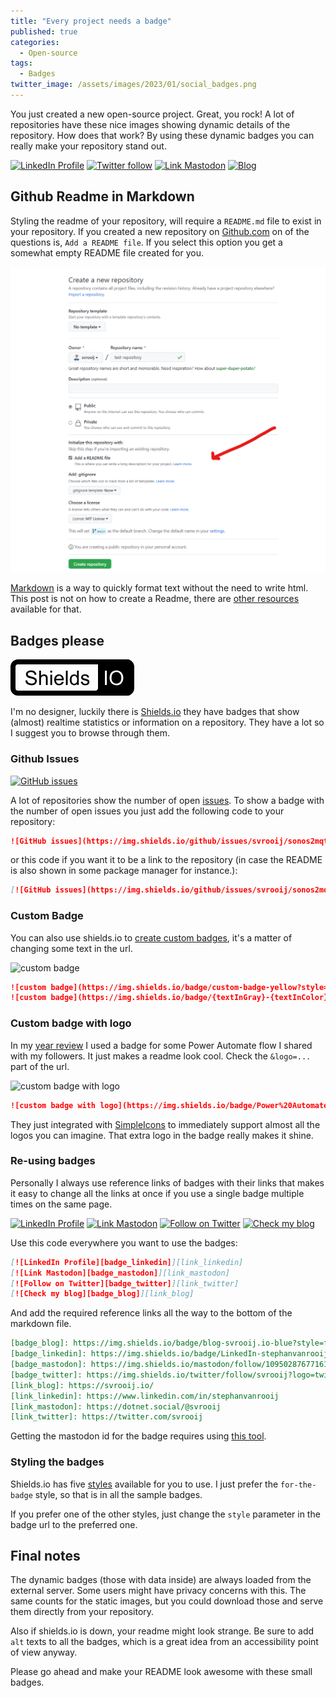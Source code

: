 ```yaml
---
title: "Every project needs a badge"
published: true
categories:
  - Open-source
tags:
  - Badges
twitter_image: /assets/images/2023/01/social_badges.png
---
```


You just created a new open-source project. Great, you rock! A lot of repositories have these nice images showing dynamic details of the repository. How does that work? By using these dynamic badges you can really make your repository stand out.

[![LinkedIn Profile][badge_linkedin]][link_linkedin]
[![Twitter follow][badge_twitter]][link_twitter]
[![Link Mastodon][badge_mastodon]][link_mastodon]
[![Blog][badge_blog]][link_blog]

<!--more-->

## Github Readme in Markdown

Styling the readme of your repository, will require a `README.md` file to exist in your repository. If you created a new repository on [Github.com](https://github.com) on of the questions is, `Add a README file`. If you select this option you get a somewhat empty README file created for you.

![Create github repository](/assets/images/2023/01/create-repository.png)

[Markdown](https://docs.github.com/en/get-started/writing-on-github/getting-started-with-writing-and-formatting-on-github/basic-writing-and-formatting-syntax) is a way to quickly format text without the need to write html. This post is not on how to create a Readme, there are [other resources](https://github.com/matiassingers/awesome-readme) available for that.

## Badges please

<a href="https://shields.io" target="blank"><svg xmlns="http://www.w3.org/2000/svg" width="198" height="58"><rect rx="8" x="140" width="55" height="58"></rect><g stroke="#000" stroke-width="8"><path d="M135.5 54a8 8 0 0 0 8.5 -8.5"></path><rect x="4" y="4" rx="8" width="190" height="50" fill="none"></rect></g><path d="m23.906 33.641c.953-.083 1.906-.167 2.859-.25.108 2.099 1.511 4.139 3.578 4.722 2.438.895 5.357.799 7.559-.658 1.49-1.129 1.861-3.674.324-4.925-1.557-1.322-3.685-1.504-5.576-2.057-2.343-.565-4.912-1.133-6.611-2.979-1.805-2.088-1.627-5.485.292-7.443 2.041-2.113 5.222-2.55 8.02-2.274 2.46.244 5.058 1.343 6.252 3.635.426.908 1.095 2.241.656 3.108-.888.173-1.81.148-2.715.245-.077-2.084-1.727-4.073-3.863-4.234-1.902-.317-4.02-.252-5.691.802-1.398.989-1.849 3.363-.381 4.494 1.281 1.01 2.962 1.199 4.482 1.642 2.66.627 5.602 1.118 7.596 3.158 2 2.188 1.893 5.84-.088 8.01-2.01 2.32-5.304 2.972-8.237 2.713-2.585-.147-5.319-1.024-6.916-3.184-.987-1.288-1.517-2.905-1.542-4.523"></path><path d="m45.953 41c0-7.635 0-15.271 0-22.906.938 0 1.875 0 2.813 0 0 2.74 0 5.479 0 8.219 1.391-1.721 3.69-2.523 5.86-2.236 1.975.154 4.03 1.371 4.513 3.402.504 1.973.278 4.02.33 6.04 0 2.495 0 4.989 0 7.484-.938 0-1.875 0-2.813 0-.009-3.675.018-7.351-.014-11.03-.026-1.342-.627-2.835-2-3.282-2.187-.802-5.077.393-5.609 2.773-.417 1.764-.216 3.586-.264 5.381 0 2.051 0 4.102 0 6.153-.938 0-1.875 0-2.813 0"></path><path d="m63.781 21.328v-3.234h2.813v3.234zm0 19.672v-16.594h2.813v16.594z"></path><path d="m82.25 35.656c.969.12 1.938.24 2.906.359-.702 3.464-4.348 5.767-7.781 5.386-3.235-.066-6.43-2.328-7.06-5.598-.843-3.307-.404-7.285 2.101-9.784 3.082-3 8.699-2.618 11.235.892 1.374 1.85 1.676 4.267 1.578 6.51-4.125 0-8.25 0-12.375 0-.142 2.889 2.267 6 5.346 5.658 1.881-.162 3.613-1.566 4.045-3.423m-9.234-4.547c3.089 0 6.177 0 9.266 0 .129-2.774-2.616-5.422-5.419-4.713-2.174.427-3.912 2.474-3.846 4.713"></path><path d="m88.64 41v-22.906h2.813v22.906z"></path><path d="m106.59 41c0-.698 0-1.396 0-2.094-1.412 2.442-4.776 3.067-7.233 1.949-2.378-1.02-3.971-3.403-4.345-5.924-.507-2.761-.123-5.768 1.389-8.167 1.863-2.705 5.968-3.642 8.711-1.741.422.228 1.028 1.144 1.294 1.018-.006-2.649-.0001-5.298-.003-7.948.932 0 1.865 0 2.797 0 0 7.635 0 15.271 0 22.906-.87 0-1.74 0-2.61 0m-8.89-8.281c-.075 2.246.637 4.861 2.79 5.952 2 1.023 4.682-.047 5.488-2.134.897-1.996.746-4.278.388-6.382-.425-1.95-2.046-3.804-4.158-3.805-1.903-.065-3.633 1.363-4.099 3.181-.327 1.028-.394 2.116-.408 3.188"></path><path d="m112.52 36.05c.927-.146 1.854-.292 2.781-.438.126 1.69 1.513 3.244 3.239 3.365 1.398.212 3.01.12 4.12-.851.807-.749 1.1-2.243.159-3.01-.908-.723-2.115-.812-3.182-1.172-1.797-.485-3.713-.848-5.243-1.97-1.83-1.551-1.868-4.679-.099-6.293 1.577-1.507 3.918-1.784 6-1.594 1.685.176 3.54.749 4.535 2.217.464.715.708 1.549.844 2.384-.917.125-1.833.25-2.75.375-.121-1.569-1.653-2.762-3.19-2.695-1.246-.082-2.702.012-3.608.982-.624.724-.543 1.971.314 2.481.998.706 2.269.757 3.389 1.173 1.754.512 3.647.848 5.141 1.965 1.686 1.476 1.728 4.244.396 5.966-1.298 1.788-3.597 2.417-5.709 2.448-1.466-.007-2.984-.214-4.299-.893-1.599-.909-2.585-2.655-2.84-4.444"></path><g fill="#fff"><path d="m151.11 41v-22.906h3.03v22.906z"></path><path d="m158.55 29.844c-.277-4.765 2.335-9.977 7.05-11.551 4.902-1.757 11.226.197 13.477 5.098 2.266 4.706 1.89 10.92-1.767 14.833-4.554 4.948-13.81 3.976-17.08-1.954-1.111-1.946-1.679-4.188-1.68-6.426m3.125.047c-.377 4.273 2.892 8.844 7.375 8.951 3.791.221 7.557-2.653 7.997-6.497.794-3.731.139-8.292-3.107-10.696-3.788-2.814-10.05-1.104-11.591 3.444-.54 1.539-.642 3.181-.675 4.798"></path></g></svg>
</a>

I'm no designer, luckily there is [Shields.io](https://shields.io) they have badges that show (almost) realtime statistics or information on a repository. They have a lot so I suggest you to browse through them.

### Github Issues

[![GitHub issues](https://img.shields.io/github/issues/svrooij/sonos2mqtt?style=for-the-badge)](https://github.com//svrooij/sonos2mqtt)

A lot of repositories show the number of open [issues](https://shields.io/category/issue-tracking). To show a badge with the number of open issues you just add the following code to your repository:

```md
![GitHub issues](https://img.shields.io/github/issues/svrooij/sonos2mqtt?style=for-the-badge)
```

or this code if you want it to be a link to the repository (in case the README is also shown in some package manager for instance.):

```md
[![GitHub issues](https://img.shields.io/github/issues/svrooij/sonos2mqtt?style=for-the-badge)](https://github.com//svrooij/sonos2mqtt)
```

### Custom Badge

You can also use shields.io to [create custom badges](https://shields.io/#your-badge), it's a matter of changing some text in the url.

![custom badge](https://img.shields.io/badge/custom-badge-yellow?style=for-the-badge)

```md
![custom badge](https://img.shields.io/badge/custom-badge-yellow?style=for-the-badge)
![custom badge](https://img.shields.io/badge/{textInGray}-{textInColor}-{color}?style=for-the-badge)
```

### Custom badge with logo

In my [year review](https://svrooij.io/2023/01/02/this-was-2022/#event-concierge) I used a badge for some Power Automate flow I shared with my followers. It just makes a readme look cool. Check the `&logo=...` part of the url.

![custom badge with logo](https://img.shields.io/badge/Power%20Automate-event--concierge-orange?style=for-the-badge&logo=powerautomate)

```md
![custom badge with logo](https://img.shields.io/badge/Power%20Automate-event--concierge-orange?style=for-the-badge&logo=powerautomate)
```

They just integrated with [SimpleIcons](https://simpleicons.org/) to immediately support almost all the logos you can imagine. That extra logo in the badge really makes it shine.

### Re-using badges

Personally I always use reference links of badges with their links that makes it easy to change all the links at once if you use a single badge multiple times on the same page.

[![LinkedIn Profile][badge_linkedin]][link_linkedin]
[![Link Mastodon][badge_mastodon]][link_mastodon]
[![Follow on Twitter][badge_twitter]][link_twitter]
[![Check my blog][badge_blog]][link_blog]

Use this code everywhere you want to use the badges:

```md
[![LinkedIn Profile][badge_linkedin]][link_linkedin]
[![Link Mastodon][badge_mastodon]][link_mastodon]
[![Follow on Twitter][badge_twitter]][link_twitter]
[![Check my blog][badge_blog]][link_blog]
```

And add the required reference links all the way to the bottom of the markdown file.

```md
[badge_blog]: https://img.shields.io/badge/blog-svrooij.io-blue?style=for-the-badge
[badge_linkedin]: https://img.shields.io/badge/LinkedIn-stephanvanrooij-blue?style=for-the-badge&logo=linkedin
[badge_mastodon]: https://img.shields.io/mastodon/follow/109502876771613420?domain=https%3A%2F%2Fdotnet.social&label=%40svrooij%40dotnet.social&logo=mastodon&logoColor=white&style=for-the-badge
[badge_twitter]: https://img.shields.io/twitter/follow/svrooij?logo=twitter&style=for-the-badge
[link_blog]: https://svrooij.io/
[link_linkedin]: https://www.linkedin.com/in/stephanvanrooij
[link_mastodon]: https://dotnet.social/@svrooij
[link_twitter]: https://twitter.com/svrooij
```

Getting the mastodon id for the badge requires using [this tool](https://prouser123.me/misc/mastodon-userid-lookup.html).

### Styling the badges

Shields.io has five [styles](https://shields.io/#styles) available for you to use. I just prefer the `for-the-badge` style, so that is in all the sample badges.

If you prefer one of the other styles, just change the `style` parameter in the badge url to the preferred one.

## Final notes

The dynamic badges (those with data inside) are always loaded from the external server. Some users might have privacy concerns with this.
The same counts for the static images, but you could download those and serve them directly from your repository.

Also if shields.io is down, your readme might look strange. Be sure to add `alt` texts to all the badges, which is a great idea from an accessibility point of view anyway.

Please go ahead and make your README look awesome with these small badges.

[badge_blog]: https://img.shields.io/badge/blog-svrooij.io-blue?style=for-the-badge
[badge_linkedin]: https://img.shields.io/badge/LinkedIn-stephanvanrooij-blue?style=for-the-badge&logo=linkedin
[badge_mastodon]: https://img.shields.io/mastodon/follow/109502876771613420?domain=https%3A%2F%2Fdotnet.social&label=%40svrooij%40dotnet.social&logo=mastodon&logoColor=white&style=for-the-badge
[badge_twitter]: https://img.shields.io/twitter/follow/svrooij?logo=twitter&style=for-the-badge&logoColor=white
[link_blog]: https://svrooij.io/
[link_linkedin]: https://www.linkedin.com/in/stephanvanrooij
[link_mastodon]: https://dotnet.social/@svrooij
[link_mvp-profile]: https://mvp.microsoft.com/PublicProfile/5004985
[link_twitter]: https://twitter.com/svrooij
